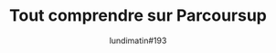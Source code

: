 ---
layout: post
title: "Tout comprendre sur Parcoursup"
link: "https://lundi.am/Tout-comprendre-sur-Parcoursup"
author: "lundimatin#193"
published_date: "27/05/2019"
description: "Pour comprendre la nature de “Parcoursup”, il faut partir de l’expérience directe, sans tenter d’y plaquer des interprétations hatives ou idéologiques. Pour la plupart des lycéens — ceux que les communicants qui encombrent désormais l’appareil d’Etat appellent “nos jeunes” — le processus d’affectation dans l’enseignement supérieur se présente comme une boîte noire nimbée de brouillard, comme une obscure Machine."
language: "fr"
categories: 
   - Liens
tags: "design ux société éducation"
og-tags: "design ux société éducation"
permalink: /:categories/:year/:month/:day/:title/
---
